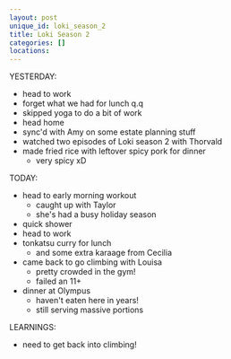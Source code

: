 ```yaml
---
layout: post
unique_id: loki_season_2
title: Loki Season 2
categories: []
locations: 
---
```


YESTERDAY:
* head to work
* forget what we had for lunch q.q
* skipped yoga to do a bit of work
* head home
* sync'd with Amy on some estate planning stuff
* watched two episodes of Loki season 2 with Thorvald
* made fried rice with leftover spicy pork for dinner
  * very spicy xD

TODAY:
* head to early morning workout
  * caught up with Taylor
  * she's had a busy holiday season
* quick shower
* head to work
* tonkatsu curry for lunch
  * and some extra karaage from Cecilia
* came back to go climbing with Louisa
  * pretty crowded in the gym!
  * failed an 11+
* dinner at Olympus
  * haven't eaten here in years!
  * still serving massive portions

LEARNINGS:
* need to get back into climbing!
